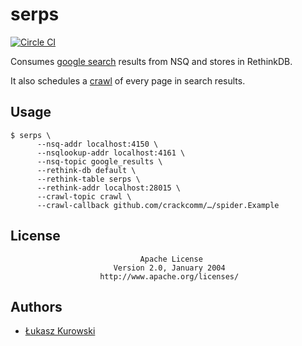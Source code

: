 # serps

[![Circle CI](https://img.shields.io/circleci/project/crackcomm/serps.svg)](https://circleci.com/gh/crackcomm/serps)

Consumes [google search](https://github.com/crackcomm/go-google-search) results from NSQ and stores in RethinkDB.

It also schedules a [crawl](https://github.com/crackcomm/crawl) of every page in search results.

## Usage

```
$ serps \
      --nsq-addr localhost:4150 \
      --nsqlookup-addr localhost:4161 \
      --nsq-topic google_results \
      --rethink-db default \
      --rethink-table serps \
      --rethink-addr localhost:28015 \
      --crawl-topic crawl \
      --crawl-callback github.com/crackcomm/…/spider.Example
```

## License

                                 Apache License
                           Version 2.0, January 2004
                        http://www.apache.org/licenses/

## Authors

* [Łukasz Kurowski](https://github.com/crackcomm)
